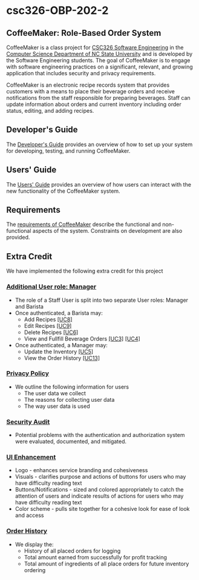 # csc326-OBP-202-2
## CoffeeMaker: Role-Based Order System
CoffeeMaker is a class project for [CSC326 Software Engineering](http://courses.ncsu.edu/csc326) in the [Computer Science Department of NC State University](http://www.csc.ncsu.edu/) and is developed by the Software Engineering students. The goal of CoffeeMaker is to engage with software engineering practices on a significant, relevant, and growing application that includes security and privacy requirements.

CoffeeMaker is an electronic recipe records system that provides customers with a means to place their beverage orders and receive notifications from the staff responsible for preparing beverages. Staff can update information about orders and current inventory including order status, editing, and adding recipes.

## Developer's Guide
The [Developer's Guide](https://github.ncsu.edu/engr-csc326-fall2023/csc326-OBP-202-2/wiki/Developer's-Guide) provides an overview of how to set up your system for developing, testing, and running CoffeeMaker.

## Users' Guide
The [Users' Guide](https://github.ncsu.edu/engr-csc326-fall2023/csc326-OBP-202-2/wiki/User's-Guide) provides an overview of how users can interact with the new functionality of the CoffeeMaker system.

## Requirements
The [requirements of CoffeeMaker](https://github.ncsu.edu/engr-csc326-fall2023/csc326-OBP-202-2/wiki/Requirements) describe the functional and non-functional aspects of the system. Constraints on development are also provided.

## Extra Credit
We have implemented the following extra credit for this project
### [Additional User role: Manager](https://github.ncsu.edu/engr-csc326-fall2023/csc326-OBP-202-2/blob/main/CoffeeMaker-Individual/src/main/resources/templates/manager.html)
* The role of a Staff User is split into two separate User roles: Manager and Barista
* Once authenticated, a Barista may:
    * Add Recipes [[UC8]](https://github.ncsu.edu/engr-csc326-fall2023/csc326-OBP-202-2/wiki/UC8)
    * Edit Recipes [[UC9]](https://github.ncsu.edu/engr-csc326-fall2023/csc326-OBP-202-2/wiki/UC9)
    * Delete Recipes [[UC6]](https://github.ncsu.edu/engr-csc326-fall2023/csc326-OBP-202-2/wiki/UC6)
    * View and Fullfill Beverage Orders [[UC3]](https://github.ncsu.edu/engr-csc326-fall2023/csc326-OBP-202-2/wiki/UC3) [[UC4]](https://github.ncsu.edu/engr-csc326-fall2023/csc326-OBP-202-2/wiki/UC4)
* Once authenticated, a Manager may:
    * Update the Inventory [[UC5]](https://github.ncsu.edu/engr-csc326-fall2023/csc326-OBP-202-2/wiki/UC5)
    * View the Order History [[UC13]](https://github.ncsu.edu/engr-csc326-fall2023/csc326-OBP-202-2/wiki/UC13)
### [Privacy Policy](https://github.ncsu.edu/engr-csc326-fall2023/csc326-OBP-202-2/blob/main/CoffeeMaker-Individual/src/main/resources/templates/privacy.html)
* We outline the following information for users
    * The user data we collect
    * The reasons for collecting user data
    * The way user data is used
### [Security Audit](https://github.ncsu.edu/engr-csc326-fall2023/csc326-OBP-202-2/wiki/Security-Audit)
* Potential problems with the authentication and authorization system were evaluated, documented, and mitigated.
### [UI Enhancement](https://github.ncsu.edu/engr-csc326-fall2023/csc326-OBP-202-2/tree/main/CoffeeMaker-Individual/src/main/resources/templates)
* Logo -  enhances service branding and cohesiveness
* Visuals - clarifies purpose and actions of buttons for users who may have difficulty reading text
* Buttons/Notifications - sized and colored appropriately to catch the attention of users and indicate results of actions for users who may have difficulty reading text
* Color scheme - pulls site together for a cohesive look for ease of look and access
### [Order History](https://github.ncsu.edu/engr-csc326-fall2023/csc326-OBP-202-2/blob/main/CoffeeMaker-Individual/src/main/resources/templates/orderhistory.html)
* We display the:
    * History of all placed orders for logging
    * Total amount earned from successfully for profit tracking
    * Total amount of ingredients of all place orders for future inventory ordering 
